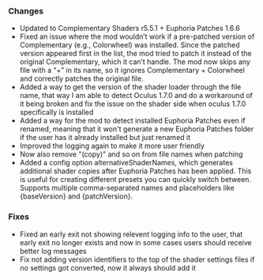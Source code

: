 ### Changes
- Updated to Complementary Shaders r5.5.1 + Euphoria Patches 1.6.6
- Fixed an issue where the mod wouldn’t work if a pre-patched version of Complementary (e.g., Colorwheel) was installed. Since the patched version appeared first in the list, the mod tried to patch it instead of the original Complementary, which it can’t handle. The mod now skips any file with a “+” in its name, so it ignores Complementary + Colorwheel and correctly patches the original file.
- Added a way to get the version of the shader loader through the file name, that way I am able to detect Oculus 1.7.0 and do a workaround of it being broken and fix the issue on the shader side when oculus 1.7.0 specifically is installed
- Added a way for the mod to detect installed Euphoria Patches even if renamed, meaning that it won't generate a new Euphoria Patches folder if the user has it already installed but just renamed it
- Improved the logging again to make it more user friendly
- Now also remove "(copy)" and so on from file names when patching
- Added a config option alternativeShaderNames, which generates additional shader copies after Euphoria Patches has been applied. This is useful for creating different presets you can quickly switch between. Supports multiple comma-separated names and placeholders like {baseVersion} and {patchVersion}.

### Fixes
- Fixed an early exit not showing relevent logging info to the user, that early exit no longer exists and now in some cases users should receive better log messages
- Fix not adding version identifiers to the top of the shader settings files if no settings got converted, now it always should add it

